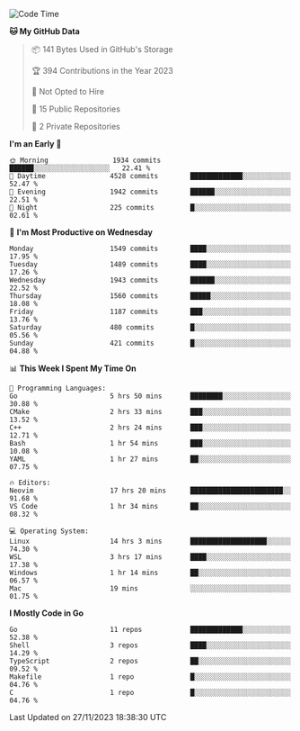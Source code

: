 <!--START_SECTION:waka-->
![Code Time](http://img.shields.io/badge/Code%20Time-247%20hrs%2019%20mins-blue)

**🐱 My GitHub Data** 

> 📦 141 Bytes Used in GitHub's Storage 
 > 
> 🏆 394 Contributions in the Year 2023
 > 
> 🚫 Not Opted to Hire
 > 
> 📜 15 Public Repositories 
 > 
> 🔑 2 Private Repositories 
 > 
**I'm an Early 🐤** 

```text
🌞 Morning                1934 commits        ██████░░░░░░░░░░░░░░░░░░░   22.41 % 
🌆 Daytime                4528 commits        █████████████░░░░░░░░░░░░   52.47 % 
🌃 Evening                1942 commits        ██████░░░░░░░░░░░░░░░░░░░   22.51 % 
🌙 Night                  225 commits         █░░░░░░░░░░░░░░░░░░░░░░░░   02.61 % 
```
📅 **I'm Most Productive on Wednesday** 

```text
Monday                   1549 commits        ████░░░░░░░░░░░░░░░░░░░░░   17.95 % 
Tuesday                  1489 commits        ████░░░░░░░░░░░░░░░░░░░░░   17.26 % 
Wednesday                1943 commits        ██████░░░░░░░░░░░░░░░░░░░   22.52 % 
Thursday                 1560 commits        █████░░░░░░░░░░░░░░░░░░░░   18.08 % 
Friday                   1187 commits        ███░░░░░░░░░░░░░░░░░░░░░░   13.76 % 
Saturday                 480 commits         █░░░░░░░░░░░░░░░░░░░░░░░░   05.56 % 
Sunday                   421 commits         █░░░░░░░░░░░░░░░░░░░░░░░░   04.88 % 
```


📊 **This Week I Spent My Time On** 

```text
💬 Programming Languages: 
Go                       5 hrs 50 mins       ████████░░░░░░░░░░░░░░░░░   30.88 % 
CMake                    2 hrs 33 mins       ███░░░░░░░░░░░░░░░░░░░░░░   13.52 % 
C++                      2 hrs 24 mins       ███░░░░░░░░░░░░░░░░░░░░░░   12.71 % 
Bash                     1 hr 54 mins        ███░░░░░░░░░░░░░░░░░░░░░░   10.08 % 
YAML                     1 hr 27 mins        ██░░░░░░░░░░░░░░░░░░░░░░░   07.75 % 

🔥 Editors: 
Neovim                   17 hrs 20 mins      ███████████████████████░░   91.68 % 
VS Code                  1 hr 34 mins        ██░░░░░░░░░░░░░░░░░░░░░░░   08.32 % 

💻 Operating System: 
Linux                    14 hrs 3 mins       ███████████████████░░░░░░   74.30 % 
WSL                      3 hrs 17 mins       ████░░░░░░░░░░░░░░░░░░░░░   17.38 % 
Windows                  1 hr 14 mins        ██░░░░░░░░░░░░░░░░░░░░░░░   06.57 % 
Mac                      19 mins             ░░░░░░░░░░░░░░░░░░░░░░░░░   01.75 % 
```

**I Mostly Code in Go** 

```text
Go                       11 repos            █████████████░░░░░░░░░░░░   52.38 % 
Shell                    3 repos             ████░░░░░░░░░░░░░░░░░░░░░   14.29 % 
TypeScript               2 repos             ██░░░░░░░░░░░░░░░░░░░░░░░   09.52 % 
Makefile                 1 repo              █░░░░░░░░░░░░░░░░░░░░░░░░   04.76 % 
C                        1 repo              █░░░░░░░░░░░░░░░░░░░░░░░░   04.76 % 
```




 Last Updated on 27/11/2023 18:38:30 UTC
<!--END_SECTION:waka-->
